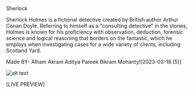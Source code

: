 

Sherlock

Sherlock Holmes is a fictional detective created by British author Arthur Conan Doyle. Referring to himself as a "consulting detective" in the stories, Holmes is known for his proficiency with observation, deduction, forensic science and logical reasoning that borders on the fantastic, which he employs when investigating cases for a wide variety of clients, including Scotland Yard.



Made BY- 
Alham Akram
Aditya Pareek
Bikram Mohanty![2023-03-18 (5)]

![alt text](https://user-images.githubusercontent.com/73478918/226105508-3585661a-9e84-4b6a-b176-f0a94487a47b.png)


[LIVE PREVIEW]



